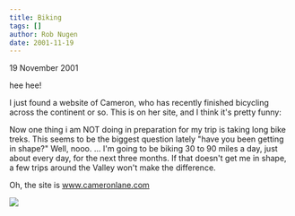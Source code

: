 ```yaml
---
title: Biking
tags: []
author: Rob Nugen
date: 2001-11-19
---
```


<p class=date>19 November 2001</p>

<p>hee hee!</p>

<p>I just found a website of Cameron, who has recently
finished bicycling across the continent or so.  This
is on her site, and I think it's pretty funny:</p>

<p class=message>Now one thing i am NOT doing in
preparation for my trip is taking long bike treks. 
This seems to be the biggest question lately "have
you been getting in shape?"  Well, nooo. ... I'm going
to be biking 30 to 90 miles a day, just about every
day, for the next three months.  If that doesn't get
me in shape, a few trips around the Valley won't make
the difference.</p>

<p>Oh, the site is <a
href="http://www.cameronlane.com/">www.cameronlane.com</a></p>

<p><img src="/images/rob/wL-ROB.gif"/></p>









